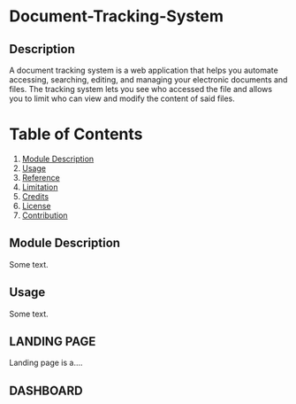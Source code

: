 # Document-Tracking-System

## Description
A document tracking system is a web application that helps you automate accessing, searching, editing, and managing your electronic documents and files. The tracking system lets you see who accessed the file and allows you to limit who can view and modify the content of said files.

# Table of Contents

1. [Module Description](#module-description)
2. [Usage](#usage)
3. [Reference](#reference)
4. [Limitation](#limitation)
5. [Credits](#credits)
5. [License](#license)
6. [Contribution](#contribution)


## Module Description
Some text.

## Usage
Some text.

## LANDING PAGE

Landing page is a....

## DASHBOARD